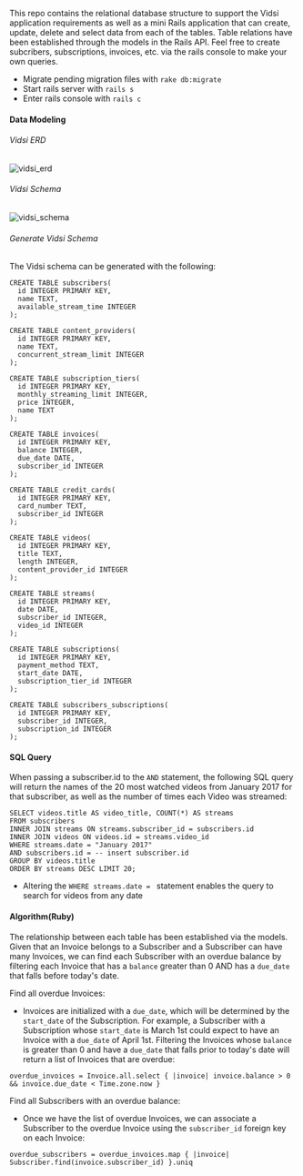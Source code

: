 This repo contains the relational database structure to support the Vidsi application requirements as well as a mini Rails application that can create, update, delete and select data from each of the tables. Table relations have been established through the models in the Rails API. Feel free to create subcribers, subscriptions, invoices, etc. via the rails console to make your own queries.
* Migrate pending migration files with `rake db:migrate`
* Start rails server with `rails s`
* Enter rails console with `rails c`

#### Data Modeling

###### Vidsi ERD
![vidsi_erd](https://user-images.githubusercontent.com/22860105/31319513-2175686e-ac2a-11e7-9d0e-10e592b46978.png)

###### Vidsi Schema
![vidsi_schema](https://user-images.githubusercontent.com/22860105/31321328-1480bf8a-ac4a-11e7-96b2-086b744da12f.png)


###### Generate Vidsi Schema
The Vidsi schema can be generated with the following:

```
CREATE TABLE subscribers(
  id INTEGER PRIMARY KEY,
  name TEXT,
  available_stream_time INTEGER
);

CREATE TABLE content_providers(
  id INTEGER PRIMARY KEY,
  name TEXT,
  concurrent_stream_limit INTEGER
);

CREATE TABLE subscription_tiers(
  id INTEGER PRIMARY KEY,
  monthly_streaming_limit INTEGER,
  price INTEGER,
  name TEXT
);

CREATE TABLE invoices(
  id INTEGER PRIMARY KEY,
  balance INTEGER,
  due_date DATE,
  subscriber_id INTEGER
);

CREATE TABLE credit_cards(
  id INTEGER PRIMARY KEY,
  card_number TEXT,
  subscriber_id INTEGER
);

CREATE TABLE videos(
  id INTEGER PRIMARY KEY,
  title TEXT,
  length INTEGER,
  content_provider_id INTEGER
);

CREATE TABLE streams(
  id INTEGER PRIMARY KEY,
  date DATE,
  subscriber_id INTEGER,
  video_id INTEGER
);

CREATE TABLE subscriptions(
  id INTEGER PRIMARY KEY,
  payment_method TEXT,
  start_date DATE,
  subscription_tier_id INTEGER
);

CREATE TABLE subscribers_subscriptions(
  id INTEGER PRIMARY KEY,
  subscriber_id INTEGER,
  subscription_id INTEGER
);
```

#### SQL Query
When passing a subscriber.id to the `AND` statement, the following SQL query will return the names of the 20 most watched videos from January 2017 for that subscriber, as well as the number of times each Video was streamed:

```
SELECT videos.title AS video_title, COUNT(*) AS streams
FROM subscribers
INNER JOIN streams ON streams.subscriber_id = subscribers.id
INNER JOIN videos ON videos.id = streams.video_id
WHERE streams.date = "January 2017"
AND subscribers.id = -- insert subscriber.id
GROUP BY videos.title
ORDER BY streams DESC LIMIT 20;
```

* Altering the `WHERE streams.date = ` statement enables the query to search for videos from any date

#### Algorithm(Ruby)
The relationship between each table has been established via the models. Given that an Invoice belongs to a Subscriber and a Subscriber can have many Invoices, we can find each Subscriber with an overdue balance by filtering each Invoice that has a `balance` greater than 0 AND has a `due_date` that falls before today's date.

Find all overdue Invoices:
* Invoices are initialized with a `due_date`, which will be determined by the `start_date` of the Subscription. For example, a Subscriber with a Subscription whose `start_date` is March 1st could expect to have an Invoice with a `due_date` of April 1st. Filtering the Invoices whose `balance` is greater than 0 and have a `due_date` that falls prior to today's date will return a list of Invoices that are overdue:

`overdue_invoices = Invoice.all.select { |invoice| invoice.balance > 0 && invoice.due_date < Time.zone.now }`

Find all Subscribers with an overdue balance:
* Once we have the list of overdue Invoices, we can associate a Subscriber to the overdue Invoice using the `subscriber_id` foreign key on each Invoice:

`overdue_subscribers = overdue_invoices.map { |invoice| Subscriber.find(invoice.subscriber_id) }.uniq`

